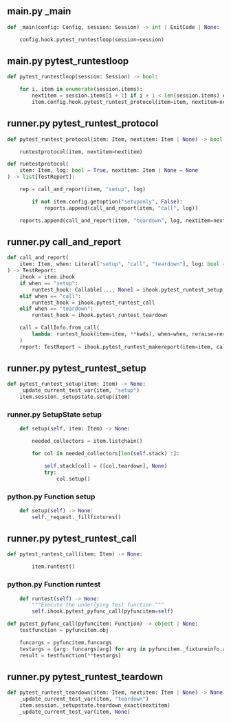 
## main.py _main

```py title="src\_pytest\main.py"
def _main(config: Config, session: Session) -> int | ExitCode | None:

    config.hook.pytest_runtestloop(session=session)    
```

## main.py pytest_runtestloop

```py
def pytest_runtestloop(session: Session) -> bool:

    for i, item in enumerate(session.items):
        nextitem = session.items[i + 1] if i + 1 < len(session.items) else None
        item.config.hook.pytest_runtest_protocol(item=item, nextitem=nextitem)    
```

## runner.py pytest_runtest_protocol

```py
def pytest_runtest_protocol(item: Item, nextitem: Item | None) -> bool:

    runtestprotocol(item, nextitem=nextitem)

def runtestprotocol(
    item: Item, log: bool = True, nextitem: Item | None = None
) -> list[TestReport]:

    rep = call_and_report(item, "setup", log)

        if not item.config.getoption("setuponly", False):
            reports.append(call_and_report(item, "call", log))

    reports.append(call_and_report(item, "teardown", log, nextitem=nextitem))
```

## runner.py call_and_report

```py
def call_and_report(
    item: Item, when: Literal["setup", "call", "teardown"], log: bool = True, **kwds
) -> TestReport:
    ihook = item.ihook
    if when == "setup":
        runtest_hook: Callable[..., None] = ihook.pytest_runtest_setup
    elif when == "call":
        runtest_hook = ihook.pytest_runtest_call
    elif when == "teardown":
        runtest_hook = ihook.pytest_runtest_teardown

    call = CallInfo.from_call(
        lambda: runtest_hook(item=item, **kwds), when=when, reraise=reraise
    )
    report: TestReport = ihook.pytest_runtest_makereport(item=item, call=call)        
```

## runner.py pytest_runtest_setup

```py
def pytest_runtest_setup(item: Item) -> None:
    _update_current_test_var(item, "setup")
    item.session._setupstate.setup(item)
```

### runner.py SetupState setup

```py
    def setup(self, item: Item) -> None:

        needed_collectors = item.listchain()

        for col in needed_collectors[len(self.stack) :]:

            self.stack[col] = ([col.teardown], None)
            try:
                col.setup()                            
```

### python.py Function setup

```py
    def setup(self) -> None:
        self._request._fillfixtures()
```

## runner.py pytest_runtest_call

```py
def pytest_runtest_call(item: Item) -> None:

        item.runtest()    
```

### python.py Function runtest

```py
    def runtest(self) -> None:
        """Execute the underlying test function."""
        self.ihook.pytest_pyfunc_call(pyfuncitem=self)
```

```py
def pytest_pyfunc_call(pyfuncitem: Function) -> object | None:
    testfunction = pyfuncitem.obj

    funcargs = pyfuncitem.funcargs
    testargs = {arg: funcargs[arg] for arg in pyfuncitem._fixtureinfo.argnames}
    result = testfunction(**testargs)    
```    

## runner.py pytest_runtest_teardown

```py
def pytest_runtest_teardown(item: Item, nextitem: Item | None) -> None:
    _update_current_test_var(item, "teardown")
    item.session._setupstate.teardown_exact(nextitem)
    _update_current_test_var(item, None)
```
